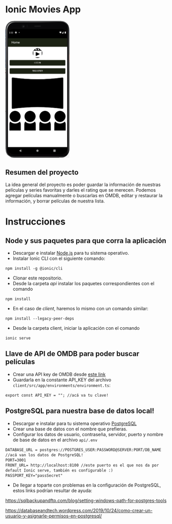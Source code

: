 Ionic Movies App
==========
<img src="doc/pic1.png" alt="emulated-android" width="200"/>

Resumen del proyecto
------------
La idea general del proyecto es poder guardar la información de nuestras películas y series favoritas y darles el rating que se merecen.
Podemos agregar películas manualmente o buscarlas en OMDB, editar y restaurar la información, y borrar películas de nuestra lista.

Instrucciones
==========
Node y sus paquetes para que corra la aplicación
------------

* Descargar e instalar [Node.js](https://nodejs.org/es/download/) para tu sistema operativo.
* Instalar Ionic CLI con el siguiente comando: 
```
npm install -g @ionic/cli
```

* Clonar este repositorio.
* Desde la carpeta *api* instalar los paquetes correspondientes con el comando
```
npm install
```
* En el caso de *client*, haremos lo mismo con un comando similar:
```
npm install --legacy-peer-deps
```

* Desde la carpeta client, iniciar la aplicación con el comando
```
ionic serve
```
Llave de API de OMDB para poder buscar películas
------------
* Crear una API key de OMDB desde [este link](http://omdbapi.com/apikey.aspx)
* Guardarla en la constante API_KEY del archivo `client/src/app/environments/environment.ts`:

```
export const API_KEY = ""; //acá va tu clave!
```
PostgreSQL para nuestra base de datos local!
------------
* Descargar e instalar para tu sistema operativo [PostgreSQL](https://www.postgresql.org/)
* Crear una base de datos con el nombre que prefieras.
* Configurar los datos de usuario, contraseña, servidor, puerto y nombre de base de datos en el archivo `api/.env`
```
DATABASE_URL = postgres://POSTGRES_USER:PASSWORD@SERVER:PORT/DB_NAME //acá van los datos de PostgreSQL!
PORT=3001
FRONT_URL= http://localhost:8100 //este puerto es el que nos da por default Ionic serve, también es configurable :)
PASSPORT_KEY="passSecret"
```

* De llegar a toparte con problemas en la configuración de PostgreSQL, estos links podrían resultar de ayuda:

https://sqlbackupandftp.com/blog/setting-windows-path-for-postgres-tools

https://databaseandtech.wordpress.com/2019/10/24/como-crear-un-usuario-y-asignarle-permisos-en-postgresql/

